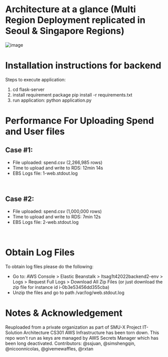 
# Architecture at a glance (Multi Region Deployment replicated in Seoul & Singapore Regions)
![image](https://user-images.githubusercontent.com/65384703/186190905-7dcc945e-559f-41e4-9e3e-de3c1dfc4c84.png)



# Installation instructions for backend
Steps to execute application:
1. cd flask-server
2. install requirement package 
    pip install -r requirements.txt
3. run application:
    python application.py

# Performance For Uploading Spend and User files
## Case #1:
- File uploaded: spend.csv (2,266,985 rows)
- Time to upload and write to RDS: 12min 14s 
- EBS Logs file: 1-web.stdout.log
<br>

## Case #2:
- File uploaded: spend.csv (1,000,000 rows)
- Time to upload and write to RDS: 7min 12s
- EBS Logs file: 2-web.stdout.log
<br>

# Obtain Log Files
To obtain log files please do the following:
- Go to: AWS Console > Elastic Beanstalk > Itsag1t42022backend2-env > Logs > Request Full Logs > Download All Zip Files (or just download the zip file for instance id i-0b3e53456dd355cba)
- Unzip the files and go to path /var/log/web.stdout.log

# Notes & Acknowledgement
Reuploaded from a private organization as part of SMU-X Project IT-Solution Architecture CS301
AWS Infrastructure has been torn down. This repo won't run as keys are managed by AWS Secrets Manager which has been long deactivated. 
Contributors: @ssjuan, @simshengqin, @nicoonnicolas, @givemewaffles, @rxtan
